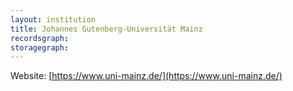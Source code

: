 ```yaml
---
layout: institution
title: Johannes Gutenberg-Universität Mainz
recordsgraph: 
storagegraph: 
---
```


Website: [https://www.uni-mainz.de/](https://www.uni-mainz.de/)
